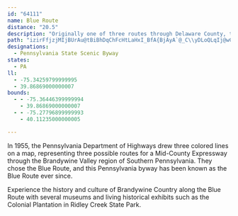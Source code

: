 ```yaml
---
id: "64111"
name: Blue Route
distance: "20.5"
description: "Originally one of three routes through Delaware County, the Blue Route of Interstate 476 exhibits the culture and history of southeastern Pennsylvania."
path: "izirFfjzjMIjBUrAu@tBiBhDqChFcHtLaHxI_BfA{BjAyA`@_C\\yDLoQLqIj@wCl@}FjBsAl@aJrFmWhUuIxGeDrAsDf@{BJgNs@yDRqCj@oClAyBzAsNlMsCxBiAl@}DrA_E\\sACqBSuCaA}HyEmBw@iBa@qC?ml@^aMRsALmGSot@j@uF`AkMxFoBl@y@PiCPqEC_CYaCm@gGwCyAoA_DaEmAqBu@eBk\\_bAsFiLsEuHup@o|@eE{DuDiCmAs@gDsAiCs@sDs@iDScE?mFPaJt@eKdBmCr@}HfDcFfDcBxA{IlJmFlFcClByA|@yC~@yALwACy@EyCi@aYgMmG_ByAEsCPgB`@oB|@}B`BeBpBwBxCcBpCiDvEoCzBsCpAgCr@sDrAkL~Fel@~[{d@|VmClA_KzCs^fJqUpG{GtCch@fWyCbAcEh@_CFmBGcFq@gEeAkFoB_CwAiBeB}DwEaDqFuF}MgDmHoAsBaDeEsCmCwIiF}GyCwFmBwS}ImH}DcGeEqIsJcEiGkDeIuBiG{Nee@wTwq@mAcDeBaDiDaFsD_DwEuCqFyByD_@mDSoI`@sXxCmF^eB?}AQyAYy@[sAs@sC_C_CgD{IaO}Qw[uAgB}CkDmCyBmG{CiFsA{LsAgCq@mDsAiBaAoCqB{GyFaJaJgIoJsEsG}B{DsByE_BiFgAiFc@oDkAmOOgAi@sBsA{CiA_BcBaBeBeAi@SaDe@eMsCaBk@sAq@iB_BsAoBsAwC}CiK_A_FsAaFoC{IiAkCcC}DyAgBqCyBcDkB"
designations:
  - Pennsylvania State Scenic Byway
states:
  - PA
ll:
  - -75.34259799999995
  - 39.86869000000007
bounds:
  - - -75.36446399999994
    - 39.86869000000007
  - - -75.27796899999993
    - 40.11235000000005

---
```


In 1955, the Pennsylvania Department of Highways drew three colored lines on a map, representing three possible routes for a Mid-County Expressway through the Brandywine Valley region of Southern Pennsylvania.  They chose the Blue Route, and this Pennsylvania byway has been known as the Blue Route ever since.

Experience the history and culture of Brandywine Country along the Blue Route with several museums and living historical exhibits such as the Colonial Plantation in Ridley Creek State Park.
